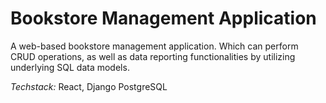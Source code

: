 # Bookstore Management Application

A web-based bookstore management application. Which can perform CRUD operations, as well as data reporting functionalities by utilizing underlying SQL data models.

*Techstack:* React, Django PostgreSQL
